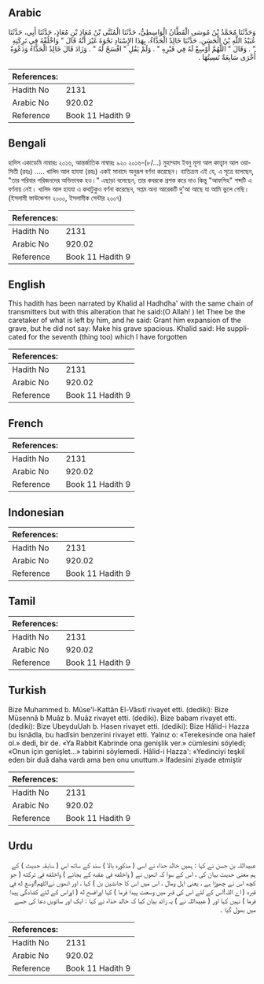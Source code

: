 ## Arabic


<div dir="rtl" lang="ar" style={{fontSize:'larger',backgroundColor:'#f8f9fa',padding:20}}>
وَحَدَّثَنَا مُحَمَّدُ بْنُ مُوسَى الْقَطَّانُ الْوَاسِطِيُّ، حَدَّثَنَا الْمُثَنَّى بْنُ مُعَاذِ بْنِ مُعَاذٍ، حَدَّثَنَا أَبِي، حَدَّثَنَا عُبَيْدُ اللَّهِ بْنُ الْحَسَنِ، حَدَّثَنَا خَالِدٌ الْحَذَّاءُ، بِهَذَا الإِسْنَادِ نَحْوَهُ غَيْرَ أَنَّهُ قَالَ ‏"‏ وَاخْلُفْهُ فِي تَرِكَتِهِ ‏"‏ ‏.‏ وَقَالَ ‏"‏ اللَّهُمَّ أَوْسِعْ لَهُ فِي قَبْرِهِ ‏"‏ ‏.‏ وَلَمْ يَقُلِ ‏"‏ افْسَحْ لَهُ ‏"‏ ‏.‏ وَزَادَ قَالَ خَالِدٌ الْحَذَّاءُ وَدَعْوَةٌ أُخْرَى سَابِعَةٌ نَسِيتُهَا ‏.‏
</div>
<div style={{backgroundColor:'#f8f9fa',padding:20, marginBottom: 10}}><table> <thead> <tr> <th>References:</th> <th></th> </tr> </thead> <tbody><tr><td>Hadith No</td><td>2131</td></tr><tr><td>Arabic No</td><td>920.02</td></tr><tr><td>Reference</td><td>Book 11 Hadith 9</td></tr></tbody></table></div>

## Bengali


<div dir="ltr" lang="bn" style={{fontSize:'larger',backgroundColor:'#f8f9fa',padding:20}}>
হাদিস একাডেমি নাম্বারঃ ২০১৬, আন্তর্জাতিক নাম্বারঃ ৯২০ ২০১৬-(৮/...) মুহাম্মাদ ইবনু মূসা আল কাত্ত্বান আল ওয়াসিতী (রহঃ) ..... খালিদ আল হাযযা (রহঃ) একই সানাদে অনুরূপ বর্ণনা করেছেন। ব্যতিক্রম এই যে, এ সূত্রে বলেছেন, "তার পরিবার পরিজনদের অভিভাবক হও।" এছাড়া বলেছেন, তার কবরকে প্রশস্ত করে দাও কিন্তু "আফসিহ" শব্দটি এ বর্ণনায় নেই। খালিদ আল হাযযা এ কথাটুকুও বর্ণনা করেছেন, সপ্তম অন্য আরেকটি দু'আ আছে যা আমি ভুলে গেছি। (ইসলামী ফাউন্ডেশন ২০০০, ইসলামীক সেন্টার ২০০৭)
</div>
<div style={{backgroundColor:'#f8f9fa',padding:20, marginBottom: 10}}><table> <thead> <tr> <th>References:</th> <th></th> </tr> </thead> <tbody><tr><td>Hadith No</td><td>2131</td></tr><tr><td>Arabic No</td><td>920.02</td></tr><tr><td>Reference</td><td>Book 11 Hadith 9</td></tr></tbody></table></div>

## English


<div dir="ltr" lang="en" style={{fontSize:'larger',backgroundColor:'#f8f9fa',padding:20}}>
This hadith has been narrated by Khalid al Hadhdha' with the same chain of transmitters but with this alteration that he said:(O Allah! ) let Thee be the caretaker of what is left by him, and he said: Grant him expansion of the grave, but he did not say: Make his grave spacious. Khalid said: He supplicated for the seventh (thing too) which I have forgotten
</div>
<div style={{backgroundColor:'#f8f9fa',padding:20, marginBottom: 10}}><table> <thead> <tr> <th>References:</th> <th></th> </tr> </thead> <tbody><tr><td>Hadith No</td><td>2131</td></tr><tr><td>Arabic No</td><td>920.02</td></tr><tr><td>Reference</td><td>Book 11 Hadith 9</td></tr></tbody></table></div>

## French


<div dir="ltr" lang="fr" style={{fontSize:'larger',backgroundColor:'#f8f9fa',padding:20}}>

</div>
<div style={{backgroundColor:'#f8f9fa',padding:20, marginBottom: 10}}><table> <thead> <tr> <th>References:</th> <th></th> </tr> </thead> <tbody><tr><td>Hadith No</td><td>2131</td></tr><tr><td>Arabic No</td><td>920.02</td></tr><tr><td>Reference</td><td>Book 11 Hadith 9</td></tr></tbody></table></div>

## Indonesian


<div dir="ltr" lang="id" style={{fontSize:'larger',backgroundColor:'#f8f9fa',padding:20}}>

</div>
<div style={{backgroundColor:'#f8f9fa',padding:20, marginBottom: 10}}><table> <thead> <tr> <th>References:</th> <th></th> </tr> </thead> <tbody><tr><td>Hadith No</td><td>2131</td></tr><tr><td>Arabic No</td><td>920.02</td></tr><tr><td>Reference</td><td>Book 11 Hadith 9</td></tr></tbody></table></div>

## Tamil


<div dir="ltr" lang="ta" style={{fontSize:'larger',backgroundColor:'#f8f9fa',padding:20}}>

</div>
<div style={{backgroundColor:'#f8f9fa',padding:20, marginBottom: 10}}><table> <thead> <tr> <th>References:</th> <th></th> </tr> </thead> <tbody><tr><td>Hadith No</td><td>2131</td></tr><tr><td>Arabic No</td><td>920.02</td></tr><tr><td>Reference</td><td>Book 11 Hadith 9</td></tr></tbody></table></div>

## Turkish


<div dir="ltr" lang="tr" style={{fontSize:'larger',backgroundColor:'#f8f9fa',padding:20}}>
Bize Muhammed b. Mûse'l-Kattân El-Vâsıtî rivayet etti. (dediki): Bize Müsennâ b Muâz b. Muâz rivayet etti. (dediki). Bize babam rivayet etti. (dediki): Bize UbeyduUah b. Hasen rivayet etti. (dediki): Bize Hâlid-i Hazza bu İsnâdla, bu hadîsin benzerini rivayet etti. Yalnız o: «Terekesinde ona halef ol.» dedi, bir de. «Ya Rabbit Kabrinde ona genişlik ver.» cümlesini söyledi; «Onun için genişlet...» tabirini söylemedi. Hâlid-i Hazza': «Yedinciyi teşkil eden bir duâ daha vardı ama ben onu unuttum.» İfadesini ziyade etmiştir
</div>
<div style={{backgroundColor:'#f8f9fa',padding:20, marginBottom: 10}}><table> <thead> <tr> <th>References:</th> <th></th> </tr> </thead> <tbody><tr><td>Hadith No</td><td>2131</td></tr><tr><td>Arabic No</td><td>920.02</td></tr><tr><td>Reference</td><td>Book 11 Hadith 9</td></tr></tbody></table></div>

## Urdu


<div dir="rtl" lang="ur" style={{fontSize:'larger',backgroundColor:'#f8f9fa',padding:20}}>
عبیداللہ بن حسن نے کہا : ہمیں خالد حذاء نے اسی ( مذکورہ بالا ) سند کے ساتھ اس ( سابقہ حدیث ) کے ہم معنی حدیث بیان کی ، اس کے سوا کہ انھوں نے ( واخلفه في عقبه کے بجائے ) واخلفه في تركته ( جو کچھ اس نے چھوڑا ہے ، یعنی اہل ومال ، اس میں اس کا جانشین بن ) کہا ، اور انھوں نےاللهم!اوسع له في قبره ( اے اللہ!اس کے لئے اس کی قبر میں وسعت پیدا فرما ) کہا اورافسح له ( اوراس کے لئے کشادگی پیدا فرما ) نہیں کہا اور ( عبیداللہ نے ) یہ زائد بیان کیا کہ خالد حذاء نے کہا : ایک اور ساتویں دعا کی جسے میں بھول گیا ۔
</div>
<div style={{backgroundColor:'#f8f9fa',padding:20, marginBottom: 10}}><table> <thead> <tr> <th>References:</th> <th></th> </tr> </thead> <tbody><tr><td>Hadith No</td><td>2131</td></tr><tr><td>Arabic No</td><td>920.02</td></tr><tr><td>Reference</td><td>Book 11 Hadith 9</td></tr></tbody></table></div>